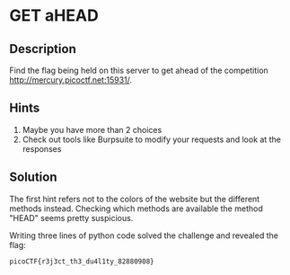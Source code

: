 # GET aHEAD

## Description
Find the flag being held on this server to get ahead of the competition http://mercury.picoctf.net:15931/.

## Hints
1. Maybe you have more than 2 choices
2. Check out tools like Burpsuite to modify your requests and look at the responses

## Solution
The first hint refers not to the colors of the website but the different methods instead.
Checking which methods are available the method "HEAD" seems pretty suspicious.

Writing three lines of python code solved the challenge and revealed the flag:

`picoCTF{r3j3ct_th3_du4l1ty_82880908}`